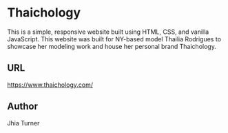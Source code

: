 # Thaichology

This is a simple, responsive website built using HTML, CSS, and vanilla JavaScript. This website was built for NY-based model Thailia Rodrigues to showcase her modeling work and house her personal brand Thaichology.

## URL

https://www.thaichology.com/

## Author

Jhia Turner
